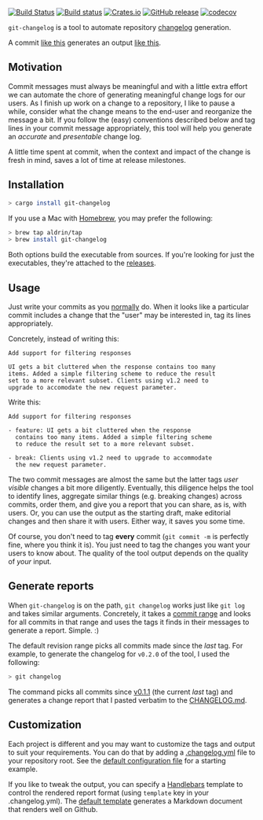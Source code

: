 [![Build Status](https://travis-ci.org/aldrin/git-changelog.svg?branch=master)](https://travis-ci.org/aldrin/git-changelog)
[![Build status](https://ci.appveyor.com/api/projects/status/ixcfop3nhjmx3s5v/branch/master?svg=true)](https://ci.appveyor.com/project/aldrin/git-changelog/branch/master)
[![Crates.io](https://img.shields.io/crates/v/git-changelog.svg)](https://crates.io/crates/git-changelog)
[![GitHub release](https://img.shields.io/github/release/aldrin/git-changelog.svg)](https://github.com/aldrin/git-changelog/releases)
[![codecov](https://codecov.io/gh/aldrin/git-changelog/branch/master/graph/badge.svg)](https://codecov.io/gh/aldrin/git-changelog)

`git-changelog` is a tool to automate repository [changelog] generation.

A commit [like this](resources/sample-commit.message) generates an output [like
this](resources/sample.md).

## Motivation

Commit messages must always be meaningful and with a little extra effort we can automate the chore
of generating meaningful change logs for our users. As I finish up work on a change to a repository,
I like to pause a while, consider what the change means to the end-user and reorganize the message a
bit. If you follow the (easy) conventions described below and tag lines in your commit message
appropriately, this tool will help you generate an *accurate* and *presentable* change log.

A little time spent at commit, when the context and impact of the change is fresh in mind, saves a
lot of time at release milestones.

## Installation

```bash
> cargo install git-changelog
```

If you use a Mac with [Homebrew], you may prefer the following:

```bash
> brew tap aldrin/tap
> brew install git-changelog
```

Both options build the executable from sources.
If you're looking for just the executables, they're attached to the [releases].

## Usage

Just write your commits as you [normally] do. When it looks like a particular commit includes a
change that the "user" may be interested in, tag its lines appropriately.

Concretely, instead of writing this:

```
Add support for filtering responses

UI gets a bit cluttered when the response contains too many
items. Added a simple filtering scheme to reduce the result
set to a more relevant subset. Clients using v1.2 need to
upgrade to accomodate the new request parameter.
```

Write this:

```
Add support for filtering responses

- feature: UI gets a bit cluttered when the response
  contains too many items. Added a simple filtering scheme
  to reduce the result set to a more relevant subset.

- break: Clients using v1.2 need to upgrade to accommodate
  the new request parameter.
```

The two commit messages are almost the same but the latter tags *user visible* changes a bit more
diligently. Eventually, this diligence helps the tool to identify lines, aggregate similar things
(e.g. breaking changes) across commits, order them, and give you a report that you can share, as is,
with users. Or, you can use the output as the starting draft, make editorial changes and then share
it with users. Either way, it saves you some time.

Of course, you don't need to tag **every** commit (`git commit -m` is perfectly fine, where you
think it is). You just need to tag the changes you want your users to know about. The quality of the
tool output depends on the quality of *your* input.

## Generate reports

When `git-changelog` is on the path, `git changelog` works just like `git log` and takes similar
arguments. Concretely, it takes a [commit range] and looks for all commits in that range and uses
the tags it finds in their messages to generate a report. Simple. :)

The default revision range picks all commits made since the *last* tag. For example, to generate the
changelog for `v0.2.0` of the tool, I used the following:

```bash
> git changelog
```

The command picks all commits since [v0.1.1] (the current *last* tag) and generates a change report
that I pasted verbatim to the [CHANGELOG.md].

## Customization

Each project is different and you may want to customize the tags and output to suit your
requirements. You can do that by adding a [.changelog.yml] file to your repository root. See the
[default configuration file](resources/config.yml) for a starting example.

If you like to tweak the output, you can specify a [Handlebars] template to control the rendered
report format (using `template` key in your .changelog.yml). The [default
template](resources/report.handlebars) generates a Markdown document that renders well on Github.

[normally]:https://chris.beams.io/posts/git-commit/
[changelog]: http://keepachangelog.com/
[commit range]: https://git-scm.com/book/en/v2/Git-Tools-Revision-Selection#_commit_ranges
[Handlebars]: http://handlebarsjs.com/
[Homebrew]: https://brew.sh/
[CHANGELOG.md]: CHANGELOG.md
[v0.1.1]: https://github.com/aldrin/git-changelog/tree/v0.1.1
[.changelog.yml]: .changelog.yml
[releases]:https://github.com/aldrin/git-changelog/releases
